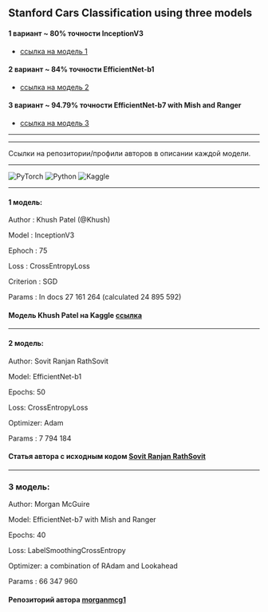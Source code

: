 
## Stanford Cars Classification using three models
#### 1 вариант ~ 80% точности InceptionV3
-  [ссылка на модель 1](https://github.com/JuliaBars/CV_cars_with_PyTorch/tree/main/InceptionV3)
#### 2 вариант ~ 84% точности EfficientNet-b1
- [ссылка на модель 2](https://github.com/JuliaBars/CV_cars_with_PyTorch/tree/main/EfficientNet-b1)
#### 3 вариант ~ 94.79% точности EfficientNet-b7 with Mish and Ranger
- [ссылка на модель 3](https://github.com/JuliaBars/CV_cars_with_PyTorch/tree/main/EfficientNet-b7%20Mish%20Ranger)

---
---
Ссылки на репозитории/профили авторов в описании каждой модели.

---

![PyTorch](https://img.shields.io/badge/PyTorch-EE4C2C?style=for-the-badge&logo=pytorch&logoColor=white) ![Python](https://img.shields.io/badge/python-3670A0?style=for-the-badge&logo=python&logoColor=ffdd54) ![Kaggle](https://img.shields.io/badge/Kaggle-035a7d?style=for-the-badge&logo=kaggle&logoColor=white)

---
#### 1 модель:
Author : Khush Patel (@Khush)

Model : InceptionV3

Ephoch : 75

Loss : CrossEntropyLoss

Criterion : SGD

Params : In docs 27 161 264 (calculated 24 895 592)

#### Модель Khush Patel на Kaggle [ссылка](https://www.kaggle.com/code/ikhushpatel/ignite-car-classification-ikhushpatel-khush/notebook)

---
#### 2 модель:

Author: Sovit Ranjan RathSovit

Model: EfficientNet-b1

Epochs: 50

Loss: CrossEntropyLoss

Optimizer: Adam

Params : 7 794 184

#### Статья автора с исходным кодом [Sovit Ranjan RathSovit](https://debuggercafe.com/stanford-cars-classification-using-efficientnet-pytorch/)

---

### 3 модель:

Author: Morgan McGuire

Model: EfficientNet-b7 with Mish and Ranger

Epochs: 40

Loss: LabelSmoothingCrossEntropy

Optimizer: a combination of RAdam and Lookahead

Params : 66 347 960

#### Репозиторий автора [morganmcg1](https://github.com/morganmcg1/stanford-cars/blob/master/10_stanford_cars_EfficientNet_b7_Ranger_Mish_Trial.ipynb)
